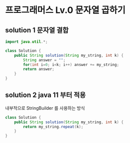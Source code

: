 # 프로그래머스 Lv.0  문자열 곱하기 


## solution 1   문자열 결합

```java
import java.util.*;

class Solution {
    public String solution(String my_string, int k) {
        String answer = "";
        for(int i=0; i<k; i++) answer += my_string;
        return answer;
    }
}
```

## solution 2  java 11 부터 적용 

내부적으로 StringBuilder 를 사용하는 방식

```java
class Solution {
    public String solution(String my_string, int k) {
        return my_string.repeat(k);
    }
}
```